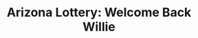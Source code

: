 ---
collection_archive: true
collection_awards: []
collection_category:
  - Studio
  - Motion
  - Advertising
  - Color
  - Workplace
  - Conceptual
  - Humor
  - Sports + Athletes
  - Portraits
  - Color
collection_content: 
collection_cover: https://d1sf55qlb7p6hz.cloudfront.net/azlottery-5.jpg
collection_cover_mobile: https://d1sf55qlb7p6hz.cloudfront.net/verticalcovers-28.jpg
collection_description: >-
  Arizona first got to know Willie in 1981 as a simple hand-drawn character seen
  in the company’s logo and advertising efforts. Through the years his look and
  appearance evolved leading to a live action mascot iteration seen in the
  company’s broadcast commercials in the mid 90s and early 2000s.  
    
  After some time away, Willie’s character is re-introduced and reinvented in
  human form as a wise and comedic character played by “Mr. Show’s” writer and
  actor, John Ennis.
collection_exhibition: []
collection_filter: Commissioned + Stock
collection_hidden: false
collection_meta: OH Partners
collection_press: []
collection_preview:
  - https://d1sf55qlb7p6hz.cloudfront.net/azlottery_covers-1.jpg
  - https://d1sf55qlb7p6hz.cloudfront.net/azlottery_covers-2.jpg
  - https://d1sf55qlb7p6hz.cloudfront.net/azlottery_covers-3.jpg
  - https://d1sf55qlb7p6hz.cloudfront.net/azlottery_covers-4.jpg
cover_image: https://d1sf55qlb7p6hz.cloudfront.net/social-33.jpg
date: 
hide_footer: true 
logo: 
navigation_theme: white
px_extra: true
slug: arizona-lottery
theme_color: CFE7DF
theme_color_all_works: A8EFDB
title: 'Arizona Lottery: Welcome Back Willie'
collection_blocks:
  - _bookshop_name: collections/media-row-start
    row_alignment: between
  - _bookshop_name: collections/media-element 
    color: BABECD
    image: https://d1sf55qlb7p6hz.cloudfront.net/azlottery-1.jpg
    margin_left: 10
    margin_right: 0
    margin_y: 100
    width: 60
  - _bookshop_name: collections/media-row
    row_alignment: between
  - _bookshop_name: collections/media-element 
    color: EED8C5
    image: https://d1sf55qlb7p6hz.cloudfront.net/azlottery-2.jpg
    margin_left: 55
    margin_y: 100
    width: 40
  - _bookshop_name: collections/media-row
    row_alignment: center
  - _bookshop_name: collections/media-motion
    align_y: center
    caption: Lottery Promo
    color: CFE7DF
    margin_y: 100
    show_controls: false
    vimeo_id: 216270338
    width: 66
  - _bookshop_name: collections/media-row
    row_alignment: between
  - _bookshop_name: collections/media-element 
    color: AAB792
    image: https://d1sf55qlb7p6hz.cloudfront.net/azlottery-3.jpg
    margin_left: 5
    margin_right: 0
    margin_y: 100
    width: 40
  - _bookshop_name: collections/media-motion
    align_y: 0
    color: CFE7DF
    margin_left: 0
    margin_right: 5
    margin_y: 500
    vimeo_id: 216269536
    width: 40
  - _bookshop_name: collections/media-row
    row_alignment: between
  - _bookshop_name: collections/media-element 
    color: F5F0DB
    image: https://d1sf55qlb7p6hz.cloudfront.net/azlottery-4.jpg
    margin_left: 20
    margin_right: 0
    margin_y: 100
    width: 40
  - _bookshop_name: collections/media-row
    row_alignment: between
  - _bookshop_name: collections/media-element 
    color: F1E2E0
    image: https://d1sf55qlb7p6hz.cloudfront.net/azlottery-5.jpg
    margin_left: 30
    margin_right: 0
    margin_y: 100
    width: 50
  - _bookshop_name: collections/media-row
    row_alignment: between
  - _bookshop_name: collections/media-element 
    color: C6DBEB
    image: https://d1sf55qlb7p6hz.cloudfront.net/azlottery-6.jpg
    margin_left: 15
    margin_right: 0
    margin_y: 300
    width: 30
  - _bookshop_name: collections/media-element 
    color: F3D3A7
    image: https://d1sf55qlb7p6hz.cloudfront.net/azlottery-7.jpg
    margin_left: 0
    margin_right: 5
    margin_y: 100
    width: 40
  - _bookshop_name: collections/media-row
    row_alignment: between
  - _bookshop_name: collections/media-element 
    color: DFDFDF
    image: https://d1sf55qlb7p6hz.cloudfront.net/azlottery-8.jpg
    margin_left: 25
    margin_y: 100
    width: 60
---